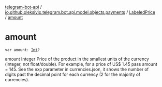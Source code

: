 [telegram-bot-api](../../index.md) / [io.github.oleksivio.telegram.bot.api.model.objects.payments](../index.md) / [LabeledPrice](index.md) / [amount](./amount.md)

# amount

`var amount: `[`Int`](https://kotlinlang.org/api/latest/jvm/stdlib/kotlin/-int/index.html)`?`

amount Integer Price of the product in the smallest units of the currency (integer, not float/double). For example,
for a price of US$ 1.45 pass amount = 145. See the exp parameter in currencies.json, it shows the number of digits
past the decimal point for each currency (2 for the majority of currencies).

